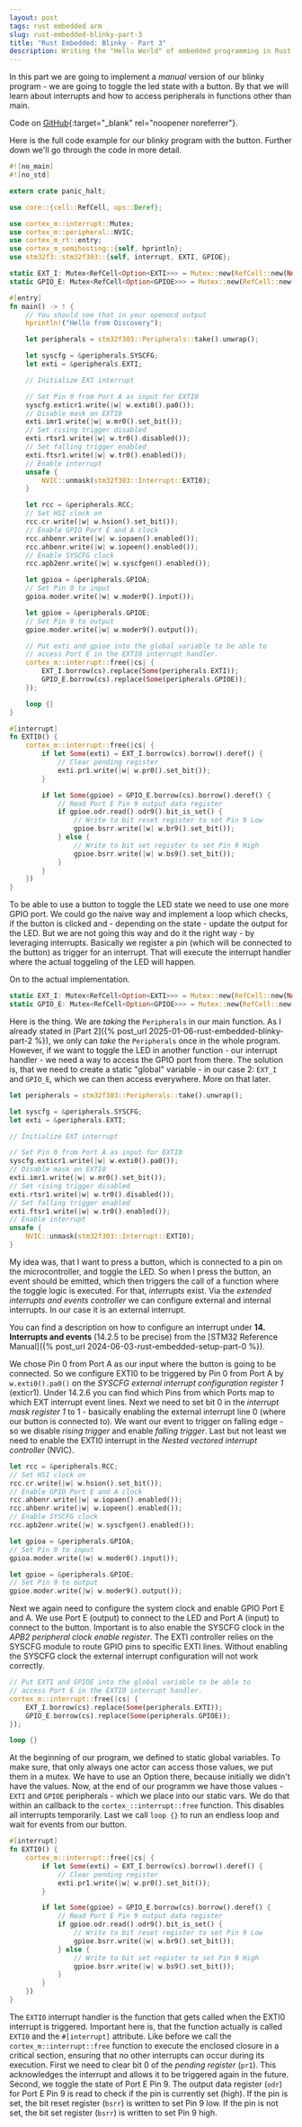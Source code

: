 ```yaml
---
layout: post
tags: rust embedded arm
slug: rust-embedded-blinky-part-3
title: "Rust Embedded: Blinky - Part 3"
description: Writing the "Hello World" of embedded programming in Rust.
---
```


In this part we are going to implement a _manual_ version of our blinky program - we are going to toggle the led state with a button. By that we will learn about interrupts and how to access peripherals in functions other than main.

Code on [GitHub](https://github.com/eisnstein/rust-embedded-blinky/tree/hal-manual-delay){:target="\_blank" rel="noopener noreferrer"}.

Here is the full code example for our blinky program with the button. Further down we'll go through the code in more detail. 

```rust
#![no_main]
#![no_std]

extern crate panic_halt;

use core::{cell::RefCell, ops::Deref};

use cortex_m::interrupt::Mutex;
use cortex_m::peripheral::NVIC;
use cortex_m_rt::entry;
use cortex_m_semihosting::{self, hprintln};
use stm32f3::stm32f303::{self, interrupt, EXTI, GPIOE};

static EXT_I: Mutex<RefCell<Option<EXTI>>> = Mutex::new(RefCell::new(None));
static GPIO_E: Mutex<RefCell<Option<GPIOE>>> = Mutex::new(RefCell::new(None));

#[entry]
fn main() -> ! {
    // You should see that in your openocd output
    hprintln!("Hello from Discovery");

    let peripherals = stm32f303::Peripherals::take().unwrap();

    let syscfg = &peripherals.SYSCFG;
    let exti = &peripherals.EXTI;

    // Initialize EXT interrupt

    // Set Pin 0 from Port A as input for EXTI0
    syscfg.exticr1.write(|w| w.exti0().pa0());
    // Disable mask on EXTI0
    exti.imr1.write(|w| w.mr0().set_bit());
    // Set rising trigger disabled
    exti.rtsr1.write(|w| w.tr0().disabled());
    // Set falling trigger enabled
    exti.ftsr1.write(|w| w.tr0().enabled());
    // Enable interrupt
    unsafe {
        NVIC::unmask(stm32f303::Interrupt::EXTI0);
    }

    let rcc = &peripherals.RCC;
    // Set HSI clock on
    rcc.cr.write(|w| w.hsion().set_bit());
    // Enable GPIO Port E and A clock
    rcc.ahbenr.write(|w| w.iopaen().enabled());
    rcc.ahbenr.write(|w| w.iopeen().enabled());
    // Enable SYSCFG clock
    rcc.apb2enr.write(|w| w.syscfgen().enabled());

    let gpioa = &peripherals.GPIOA;
    // Set Pin 0 to input
    gpioa.moder.write(|w| w.moder0().input());

    let gpioe = &peripherals.GPIOE;
    // Set Pin 9 to output
    gpioe.moder.write(|w| w.moder9().output());

    // Put exti and gpioe into the global variable to be able to
    // access Port E in the EXTI0 interrupt handler.
    cortex_m::interrupt::free(|cs| {
        EXT_I.borrow(cs).replace(Some(peripherals.EXTI));
        GPIO_E.borrow(cs).replace(Some(peripherals.GPIOE));
    });

    loop {}
}

#[interrupt]
fn EXTI0() {
    cortex_m::interrupt::free(|cs| {
        if let Some(exti) = EXT_I.borrow(cs).borrow().deref() {
            // Clear pending register
            exti.pr1.write(|w| w.pr0().set_bit());
        }

        if let Some(gpioe) = GPIO_E.borrow(cs).borrow().deref() {
            // Read Port E Pin 9 output data register
            if gpioe.odr.read().odr9().bit_is_set() {
                // Write to bit reset register to set Pin 9 Low
                gpioe.bsrr.write(|w| w.br9().set_bit());
            } else {
                // Write to bit set register to set Pin 9 High
                gpioe.bsrr.write(|w| w.bs9().set_bit());
            }
        }
    })
}
```

To be able to use a button to toggle the LED state we need to use one more GPIO port. We could go the naive way and 
implement a loop which checks, if the button is clicked and - depending on the state - update 
the output for the LED. But we are not going this way and do it the right way - by leveraging interrupts. Basically we 
register a pin (which will be connected to the button) as trigger for an interrupt. That will execute the interrupt handler 
where the actual toggeling of the LED will happen.

On to the actual implementation.

```rust
static EXT_I: Mutex<RefCell<Option<EXTI>>> = Mutex::new(RefCell::new(None));
static GPIO_E: Mutex<RefCell<Option<GPIOE>>> = Mutex::new(RefCell::new(None));
```

Here is the thing. We are _taking_ the `Peripherals` in our main function. As I already stated in [Part 2]({% post_url 2025-01-06-rust-embedded-blinky-part-2 %}), we only can _take_ the `Peripherals` once in the whole program.
However, if we want to toggle the LED in another function - our interrupt handler - we need a way to access the GPIO port from there. The solution is, that we need to create a static "global" variable - in our case 2: `EXT_I` and `GPIO_E`, which we can then access everywhere. More on that later.

```rust
let peripherals = stm32f303::Peripherals::take().unwrap();

let syscfg = &peripherals.SYSCFG;
let exti = &peripherals.EXTI;

// Initialize EXT interrupt

// Set Pin 0 from Port A as input for EXTI0
syscfg.exticr1.write(|w| w.exti0().pa0());
// Disable mask on EXTI0
exti.imr1.write(|w| w.mr0().set_bit());
// Set rising trigger disabled
exti.rtsr1.write(|w| w.tr0().disabled());
// Set falling trigger enabled
exti.ftsr1.write(|w| w.tr0().enabled());
// Enable interrupt
unsafe {
    NVIC::unmask(stm32f303::Interrupt::EXTI0);
}
```

My idea was, that I want to press a button, which is connected to a pin on the microcontroller, and toggle the LED. So when I press the button, an event should be emitted, which then triggers the call of a function where the toggle logic is executed. For that, _interrupts_ exist. Via the _extended interrupts and events controller_ we can configure external and internal interrupts. In our case it is an external interrupt.

You can find a description on how to configure an interrupt under **14. Interrupts and events** (14.2.5 to be precise) from the [STM32 Reference Manual]({% post_url 2024-06-03-rust-embedded-setup-part-0 %}).

We chose Pin 0 from Port A as our input where the button is going to be connected. So we configure EXTI0 to be triggered by Pin 0 from Port A by `w.exti0().pa0()` on the _SYSCFG external interrupt configuration register 1_ (exticr1). Under 14.2.6 you can find which Pins from which Ports map to which EXT interrupt event lines. Next we need to set bit 0 in the _interrupt mask register 1_ to 1 - basically enabling the external interrupt line 0 (where our button is connected to).
We want our event to trigger on falling edge - so we disable _rising trigger_ and enable _falling trigger_.
Last but not least we need to enable the EXTI0 interrupt in the _Nested vectored interrupt controller_ (NVIC).

```rust
let rcc = &peripherals.RCC;
// Set HSI clock on
rcc.cr.write(|w| w.hsion().set_bit());
// Enable GPIO Port E and A clock
rcc.ahbenr.write(|w| w.iopaen().enabled());
rcc.ahbenr.write(|w| w.iopeen().enabled());
// Enable SYSCFG clock
rcc.apb2enr.write(|w| w.syscfgen().enabled());

let gpioa = &peripherals.GPIOA;
// Set Pin 0 to input
gpioa.moder.write(|w| w.moder0().input());

let gpioe = &peripherals.GPIOE;
// Set Pin 9 to output
gpioe.moder.write(|w| w.moder9().output());
```

Next we again need to configure the system clock and enable GPIO Port E and A. We use Port E (output) to connect to the LED and Port A (input) to connect to the button. 
Important is to also enable the SYSCFG clock in the _APB2 peripheral clock enable register_. The EXTI controller relies on the SYSCFG module to route 
GPIO pins to specific EXTI lines. Without enabling the SYSCFG clock the external interrupt configuration will not work correctly.

```rust
// Put EXTI and GPIOE into the global variable to be able to
// access Port E in the EXTI0 interrupt handler.
cortex_m::interrupt::free(|cs| {
    EXT_I.borrow(cs).replace(Some(peripherals.EXTI));
    GPIO_E.borrow(cs).replace(Some(peripherals.GPIOE));
});

loop {}
```

At the beginning of our program, we defined to static global variables. To make sure, that only always one actor can access those values, we put them in a mutex. 
We have to use an Option there, because initially we didn't have the values. Now, at the end of our programm we have those values - `EXTI` and `GPIOE` peripherals - 
which we place into our static vars. We do that within an callback to the `cortex_::interrupt::free` function. This disables all interrupts temporarily. 
Last we call `loop {}` to run an endless loop and wait for events from our button.

```rust
#[interrupt]
fn EXTI0() {
    cortex_m::interrupt::free(|cs| {
        if let Some(exti) = EXT_I.borrow(cs).borrow().deref() {
            // Clear pending register
            exti.pr1.write(|w| w.pr0().set_bit());
        }

        if let Some(gpioe) = GPIO_E.borrow(cs).borrow().deref() {
            // Read Port E Pin 9 output data register
            if gpioe.odr.read().odr9().bit_is_set() {
                // Write to bit reset register to set Pin 9 Low
                gpioe.bsrr.write(|w| w.br9().set_bit());
            } else {
                // Write to bit set register to set Pin 9 High
                gpioe.bsrr.write(|w| w.bs9().set_bit());
            }
        }
    })
}
```

The `EXTI0` interrupt handler is the function that gets called when the EXTI0 interrupt is triggered. Important here is, that the function actually is called `EXTI0` and the `#[interrupt]` attribute.
Like before we call the `cortex_m::interrupt::free` function to execute the enclosed closure in a critical section, ensuring that no other interrupts can occur during its execution.
First we need to clear bit 0 of the _pending register_ (`pr1`). This acknowledges the interrupt and allows it to be triggered again in the future.
Second, we toggle the state of Port E Pin 9. The output data register (`odr`) for Port E Pin 9 is read to check if the pin is currently set (high). If the pin is set, the bit reset register (`bsrr`) is written to set Pin 9 low. If the pin is not set, the bit set register (`bsrr`) is written to set Pin 9 high.

